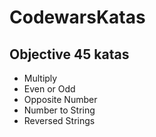 # CodewarsKatas

## Objective 45 katas

- Multiply
- Even or Odd
- Opposite Number
- Number to String
- Reversed Strings
